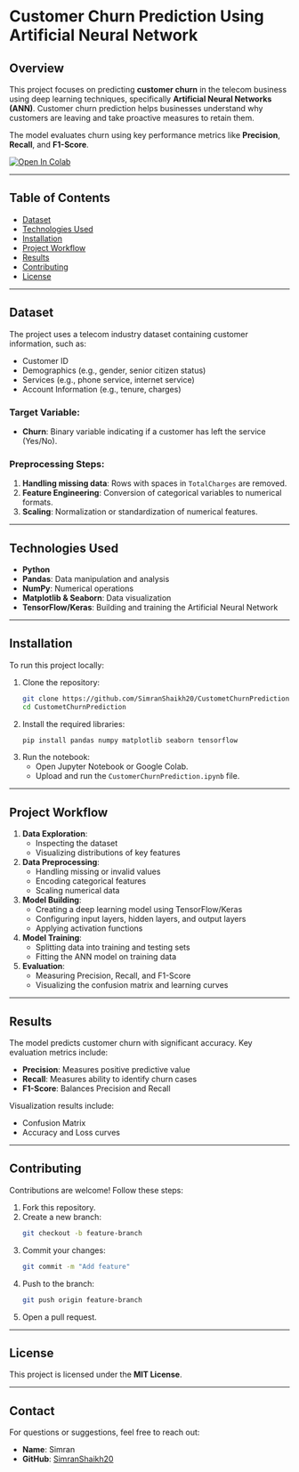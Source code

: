 # Customer Churn Prediction Using Artificial Neural Network

## Overview
This project focuses on predicting **customer churn** in the telecom business using deep learning techniques, specifically **Artificial Neural Networks (ANN)**. Customer churn prediction helps businesses understand why customers are leaving and take proactive measures to retain them.

The model evaluates churn using key performance metrics like **Precision**, **Recall**, and **F1-Score**.

[![Open In Colab](https://colab.research.google.com/assets/colab-badge.svg)](https://colab.research.google.com/github/SimranShaikh20/CustometChurnPrediction/blob/main/CustomerChurnPrediction.ipynb)

---

## Table of Contents
- [Dataset](#dataset)
- [Technologies Used](#technologies-used)
- [Installation](#installation)
- [Project Workflow](#project-workflow)
- [Results](#results)
- [Contributing](#contributing)
- [License](#license)

---

## Dataset
The project uses a telecom industry dataset containing customer information, such as:
- Customer ID
- Demographics (e.g., gender, senior citizen status)
- Services (e.g., phone service, internet service)
- Account Information (e.g., tenure, charges)

### Target Variable:
- **Churn**: Binary variable indicating if a customer has left the service (Yes/No).

### Preprocessing Steps:
1. **Handling missing data**: Rows with spaces in `TotalCharges` are removed.
2. **Feature Engineering**: Conversion of categorical variables to numerical formats.
3. **Scaling**: Normalization or standardization of numerical features.

---

## Technologies Used
- **Python**
- **Pandas**: Data manipulation and analysis
- **NumPy**: Numerical operations
- **Matplotlib & Seaborn**: Data visualization
- **TensorFlow/Keras**: Building and training the Artificial Neural Network

---

## Installation
To run this project locally:
1. Clone the repository:
   ```bash
   git clone https://github.com/SimranShaikh20/CustometChurnPrediction.git
   cd CustometChurnPrediction
   ```
2. Install the required libraries:
   ```bash
   pip install pandas numpy matplotlib seaborn tensorflow
   ```
3. Run the notebook:
   - Open Jupyter Notebook or Google Colab.
   - Upload and run the `CustomerChurnPrediction.ipynb` file.

---

## Project Workflow
1. **Data Exploration**:
   - Inspecting the dataset
   - Visualizing distributions of key features
2. **Data Preprocessing**:
   - Handling missing or invalid values
   - Encoding categorical features
   - Scaling numerical data
3. **Model Building**:
   - Creating a deep learning model using TensorFlow/Keras
   - Configuring input layers, hidden layers, and output layers
   - Applying activation functions
4. **Model Training**:
   - Splitting data into training and testing sets
   - Fitting the ANN model on training data
5. **Evaluation**:
   - Measuring Precision, Recall, and F1-Score
   - Visualizing the confusion matrix and learning curves

---

## Results
The model predicts customer churn with significant accuracy. Key evaluation metrics include:
- **Precision**: Measures positive predictive value
- **Recall**: Measures ability to identify churn cases
- **F1-Score**: Balances Precision and Recall

Visualization results include:
- Confusion Matrix
- Accuracy and Loss curves

---

## Contributing
Contributions are welcome! Follow these steps:
1. Fork this repository.
2. Create a new branch:
   ```bash
   git checkout -b feature-branch
   ```
3. Commit your changes:
   ```bash
   git commit -m "Add feature"
   ```
4. Push to the branch:
   ```bash
   git push origin feature-branch
   ```
5. Open a pull request.

---

## License
This project is licensed under the **MIT License**.

---

## Contact
For questions or suggestions, feel free to reach out:
- **Name**: Simran
- **GitHub**: [SimranShaikh20](https://github.com/SimranShaikh20)
